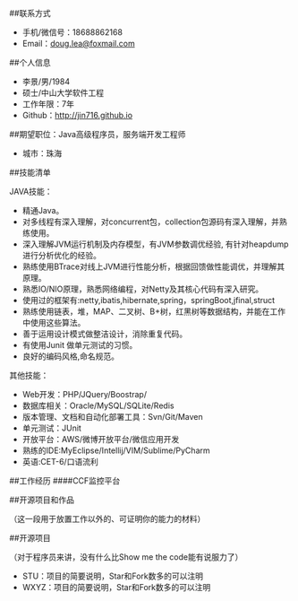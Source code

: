 ##联系方式

* 手机/微信号：18688862168 
* Email：doug.lea@foxmail.com

##个人信息

* 李景/男/1984 
* 硕士/中山大学软件工程 
* 工作年限：7年
* Github：http://jin716.github.io

##期望职位：Java高级程序员，服务端开发工程师

* 城市：珠海

##技能清单

JAVA技能：
* 精通Java。
* 对多线程有深入理解，对concurrent包，collection包源码有深入理解，并熟练使用。
* 深入理解JVM运行机制及内存模型，有JVM参数调优经验, 有针对heapdump进行分析优化的经验。
* 熟练使用BTrace对线上JVM进行性能分析，根据回馈做性能调优，并理解其原理。
* 熟悉IO/NIO原理，熟悉网络编程，对Netty及其核心代码有深入研究。
* 使用过的框架有:netty,ibatis,hibernate,spring，springBoot,jfinal,struct
* 熟练使用链表，堆，MAP、二叉树、B+树，红黑树等数据结构，并能在工作中使用这些算法。
* 善于运用设计模式做整洁设计，消除重复代码。
* 有使用Junit 做单元测试的习惯。
* 良好的编码风格,命名规范。

其他技能：
* Web开发：PHP/JQuery/Boostrap/
* 数据库相关：Oracle/MySQL/SQLite/Redis
* 版本管理、文档和自动化部署工具：Svn/Git/Maven
* 单元测试：JUnit
* 开放平台：AWS/微博开放平台/微信应用开发
* 熟练的IDE:MyEclipse/Intellij/VIM/Sublime/PyCharm
* 英语:CET-6/口语流利  

##工作经历
####CCF监控平台


##开源项目和作品

（这一段用于放置工作以外的、可证明你的能力的材料）

##开源项目

（对于程序员来讲，没有什么比Show me the code能有说服力了）

* STU：项目的简要说明，Star和Fork数多的可以注明
* WXYZ：项目的简要说明，Star和Fork数多的可以注明






